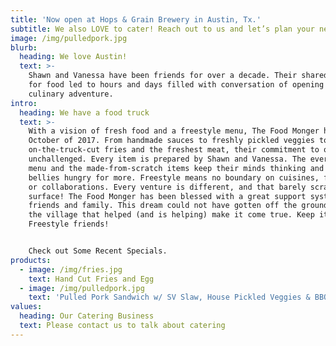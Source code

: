 ```yaml
---
title: 'Now open at Hops & Grain Brewery in Austin, Tx.'
subtitle: We also LOVE to cater! Reach out to us and let’s plan your next event
image: /img/pulledpork.jpg
blurb:
  heading: We love Austin!
  text: >-
    Shawn and Vanessa have been friends for over a decade. Their shared passion
    for food led to hours and days filled with conversation of opening their own
    culinary adventure.
intro:
  heading: We have a food truck
  text: >-
    With a vision of fresh food and a freestyle menu, The Food Monger hatched in
    October of 2017. From handmade sauces to freshly pickled veggies to
    on-the-truck-cut fries and the freshest meat, their commitment to quality is
    unchallenged. Every item is prepared by Shawn and Vanessa. The ever-changing
    menu and the made-from-scratch items keep their minds thinking and your
    bellies hungry for more. Freestyle means no boundary on cuisines, flavors,
    or collaborations. Every venture is different, and that barely scratches the
    surface! The Food Monger has been blessed with a great support system of
    friends and family. This dream could not have gotten off the ground without
    the village that helped (and is helping) make it come true. Keep it Fresh &
    Freestyle friends!


    Check out Some Recent Specials.
products:
  - image: /img/fries.jpg
    text: Hand Cut Fries and Egg
  - image: /img/pulledpork.jpg
    text: 'Pulled Pork Sandwich w/ SV Slaw, House Pickled Veggies & BBQ Sauce $9'
values:
  heading: Our Catering Business
  text: Please contact us to talk about catering
---
```


